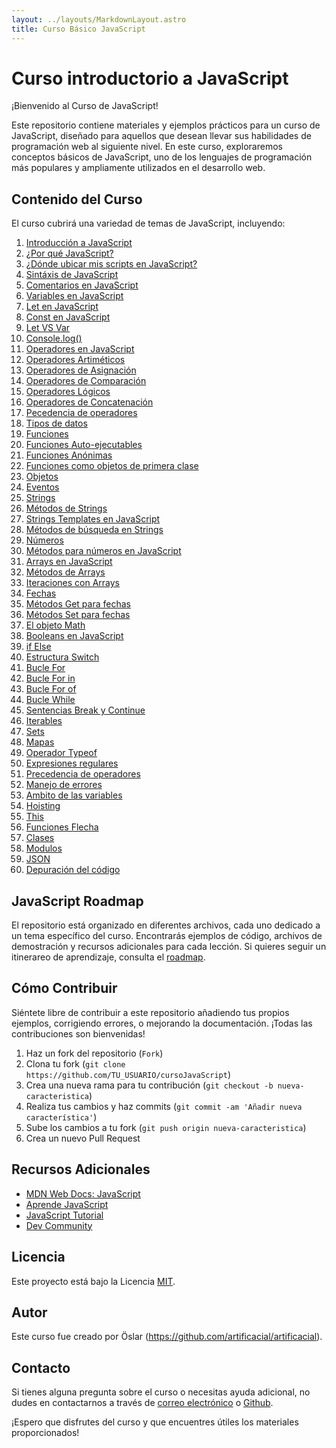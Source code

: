 ```yaml
---
layout: ../layouts/MarkdownLayout.astro
title: Curso Básico JavaScript
---
```


# Curso introductorio a JavaScript

¡Bienvenido al Curso de JavaScript!

Este repositorio contiene materiales y ejemplos prácticos para un curso de JavaScript, diseñado para aquellos que desean llevar sus habilidades de programación web al siguiente nivel. En este curso, exploraremos conceptos básicos de JavaScript, uno de los lenguajes de programación más populares y ampliamente utilizados en el desarrollo web.

## Contenido del Curso

El curso cubrirá una variedad de temas de JavaScript, incluyendo:

1. [Introducción a JavaScript](https://github.com/artificacial/cursoJavaScript/blob/main/introducci%C3%B3nJavaScript.md)
2. [¿Por qué JavaScript?](https://github.com/artificacial/cursoJavaScript/blob/main/whyJavaScript.md)
3. [¿Dónde ubicar mis scripts en JavaScript?](https://github.com/artificacial/cursoJavaScript/blob/main/whereJavaScript.md)
4. [Sintáxis de JavaScript](https://github.com/artificacial/cursoJavaScript/blob/main/sintaxJavaScript.md)
5. [Comentarios en JavaScript](https://github.com/artificacial/cursoJavaScript/blob/main/commentsJavaScript.md)
6. [Variables en JavaScript](https://github.com/artificacial/cursoJavaScript/blob/main/variablesJavaScript.md)
7. [Let en JavaScript](https://github.com/artificacial/cursoJavaScript/blob/main/letJavaScript.md)
8. [Const en JavaScript](https://github.com/artificacial/cursoJavaScript/blob/main/constJavaScript.md)
9. [Let VS Var](https://github.com/artificacial/cursoJavaScript/blob/main/letVSVarJavaScript.md)
10. [Console.log()](<https://github.com/artificacial/cursoJavaScript/blob/main/console.log()JavaScript.md>)
11. [Operadores en JavaScript](https://github.com/artificacial/cursoJavaScript/blob/main/operatorsJavaScript.md)
12. [Operadores Artiméticos](https://github.com/artificacial/cursoJavaScript/blob/main/operadoresAritmeticosJavaScript.md)
13. [Operadores de Asignación](https://github.com/artificacial/cursoJavaScript/blob/main/operadoresAsignacionJavaScript.md)
14. [Operadores de Comparación](https://github.com/artificacial/cursoJavaScript/blob/main/operadoresComparacionJavaScript.md)
15. [Operadores Lógicos](https://github.com/artificacial/cursoJavaScript/blob/main/operadoresLogicosJavaScript.md)
16. [Operadores de Concatenación](https://github.com/artificacial/cursoJavaScript/blob/main/operadoresConcatenacionJavaScript.md)
17. [Pecedencia de operadores](https://github.com/artificacial/cursoJavaScript/blob/main/precedenceJavaScript.md)
18. [Tipos de datos](https://github.com/artificacial/cursoJavaScript/blob/main/dataTypesJavaScript.md)
19. [Funciones](https://github.com/artificacial/cursoJavaScript/blob/main/functionsJavaScript.md)
20. [Funciones Auto-ejecutables](https://github.com/artificacial/cursoJavaScript/blob/main/autoExFunctionsJavaScript.md)
21. [Funciones Anónimas](https://github.com/artificacial/cursoJavaScript/blob/main/anonymousFunctionsJavaScript.md)
22. [Funciones como objetos de primera clase](https://github.com/artificacial/cursoJavaScript/blob/main/objetcFirstClassFunctionsJavaScript.md)
23. [Objetos](https://github.com/artificacial/cursoJavaScript/blob/main/objetcsJavaScript.md)
24. [Eventos](https://github.com/artificacial/cursoJavaScript/blob/main/eventsJavaScript.md)
25. [Strings](https://github.com/artificacial/cursoJavaScript/blob/main/stringsJavaScript.md)
26. [Métodos de Strings](https://github.com/artificacial/cursoJavaScript/blob/main/stringsMethodsJavaScript.md)
27. [Strings Templates en JavaScript](https://github.com/artificacial/cursoJavaScript/blob/main/stringsTemplatesJavaScript.md)
28. [Métodos de búsqueda en Strings](https://github.com/artificacial/cursoJavaScript/blob/main/stringsSearchMethodsJavaScript.md)
29. [Números](https://github.com/artificacial/cursoJavaScript/blob/main/numbersJavaScript.md)
30. [Métodos para números en JavaScript](https://github.com/artificacial/cursoJavaScript/blob/main/numbersMethodsJavaScript.md)
31. [Arrays en JavaScript](https://github.com/artificacial/cursoJavaScript/blob/main/arraysJavaScript.md)
32. [Métodos de Arrays](https://github.com/artificacial/cursoJavaScript/blob/main/arrayMethodsJavaScript.md)
33. [Iteraciones con Arrays](https://github.com/artificacial/cursoJavaScript/blob/main/arrayIterationsJavaScript.md)
34. [Fechas](https://github.com/artificacial/cursoJavaScript/blob/main/datesJavaScript.md)
35. [Métodos Get para fechas](https://github.com/artificacial/cursoJavaScript/blob/main/datesGetMethodsJavaScript.md)
36. [Métodos Set para fechas](https://github.com/artificacial/cursoJavaScript/blob/main/datesSetMethodsJavaScript.md)
37. [El objeto Math](https://github.com/artificacial/cursoJavaScript/blob/main/mathObjectJavaScript.md)
38. [Booleans en JavaScript](https://github.com/artificacial/cursoJavaScript/blob/main/booleansJavaScript.md)
39. [if Else](https://github.com/artificacial/cursoJavaScript/blob/main/ifElseElseifJavaScript.md)
40. [Estructura Switch](https://github.com/artificacial/cursoJavaScript/blob/main/switchStatementJavaScript.md)
41. [Bucle For](https://github.com/artificacial/cursoJavaScript/blob/main/forLoopJavaScript.md)
42. [Bucle For in](https://github.com/artificacial/cursoJavaScript/blob/main/forInLoopJavaScript.md)
43. [Bucle For of](https://github.com/artificacial/cursoJavaScript/blob/main/forOfLoopJavaScript.md)
44. [Bucle While](https://github.com/artificacial/cursoJavaScript/blob/main/whileLoopJavaScript.md)
45. [Sentencias Break y Continue](https://github.com/artificacial/cursoJavaScript/blob/main/break%26ContinueJavaScript.md)
46. [Iterables](https://github.com/artificacial/cursoJavaScript/blob/main/iterablesJavaScript.md)
47. [Sets](https://github.com/artificacial/cursoJavaScript/blob/main/setsJavaScript.md)
48. [Mapas](https://github.com/artificacial/cursoJavaScript/blob/main/mapsJavaScript.md)
49. [Operador Typeof](https://github.com/artificacial/cursoJavaScript/blob/main/typeofOperatorJavaScript.md)
50. [Expresiones regulares](https://github.com/artificacial/cursoJavaScript/blob/main/regExpJavaScript.md)
51. [Precedencia de operadores](https://github.com/artificacial/cursoJavaScript/blob/main/precedenceJavaScript.md)
52. [Manejo de errores](https://github.com/artificacial/cursoJavaScript/blob/main/errorsManagementJavaScript.md)
53. [Ambito de las variables](https://github.com/artificacial/cursoJavaScript/blob/main/scopeJavaScript.md)
54. [Hoisting](https://github.com/artificacial/cursoJavaScript/blob/main/hoistingJavaScript.md)
55. [This](https://github.com/artificacial/cursoJavaScript/blob/main/thisJavaScript.md)
56. [Funciones Flecha](https://github.com/artificacial/cursoJavaScript/blob/main/arrowFunctionsJavaScript.md)
57. [Clases](https://github.com/artificacial/cursoJavaScript/blob/main/classesJavaScript.md)
58. [Modulos](https://github.com/artificacial/cursoJavaScript/blob/main/modulesJavaScript.md)
59. [JSON](https://github.com/artificacial/cursoJavaScript/blob/main/JSONJavaScript.md)
60. [Depuración del código](https://github.com/artificacial/cursoJavaScript/blob/main/debuggingJavaScript.md)

## JavaScript Roadmap

El repositorio está organizado en diferentes archivos, cada uno dedicado a un tema específico del curso. Encontrarás ejemplos de código, archivos de demostración y recursos adicionales para cada lección. Si quieres seguir un itinerareo de aprendizaje, consulta el [roadmap](https://roadmap.sh/javascript).

## Cómo Contribuir

Siéntete libre de contribuir a este repositorio añadiendo tus propios ejemplos, corrigiendo errores, o mejorando la documentación. ¡Todas las contribuciones son bienvenidas!

1. Haz un fork del repositorio (`Fork`)
2. Clona tu fork (`git clone https://github.com/TU_USUARIO/cursoJavaScript`)
3. Crea una nueva rama para tu contribución (`git checkout -b nueva-caracteristica`)
4. Realiza tus cambios y haz commits (`git commit -am 'Añadir nueva característica'`)
5. Sube los cambios a tu fork (`git push origin nueva-caracteristica`)
6. Crea un nuevo Pull Request

## Recursos Adicionales

- [MDN Web Docs: JavaScript](https://developer.mozilla.org/es/docs/Web/JavaScript)
- [Aprende JavaScript](https://aprendejavascript.org/)
- [JavaScript Tutorial](https://www.javascripttutorial.net/)
- [Dev Community](https://dev.to/t/javascript)

## Licencia

Este proyecto está bajo la Licencia [MIT](LICENSE).

## Autor

Este curso fue creado por Öslar (https://github.com/artificacial/artificacial).

## Contacto

Si tienes alguna pregunta sobre el curso o necesitas ayuda adicional, no dudes en contactarnos a través de [correo electrónico](mailto:artificacial.tk@gmail.com) o [Github](https://github.com/artificacial/artificacial).

¡Espero que disfrutes del curso y que encuentres útiles los materiales proporcionados!

